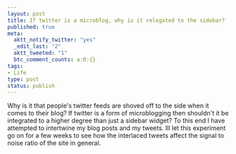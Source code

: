```yaml
--- 
layout: post
title: If twitter is a microblog, why is it relegated to the sidebar?
published: true
meta: 
  aktt_notify_twitter: "yes"
  _edit_last: "2"
  aktt_tweeted: "1"
  btc_comment_counts: a:0:{}
tags: 
- Life
type: post
status: publish
---
```

Why is it that people's twitter feeds are shoved off to the side when it comes to their blog? If twitter is a form of microblogging then shouldn't it be integrated to a higher degree than just a sidebar widget? To this end I have attempted to intertwine my blog posts and my tweets. Ill let this experiment go on for a few weeks to see how the interlaced tweets affect the signal to noise ratio of the site in general. 
